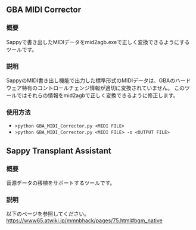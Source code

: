 ## GBA MIDI Corrector
### 概要
Sappyで書き出したMIDIデータをmid2agb.exeで正しく変換できるようにするツールです。

### 説明
SappyのMIDI書き出し機能で出力した標準形式のMIDIデータは、GBAのハードウェア特有のコントロールチェンジ情報が適切に変換されていません。
このツールではそれらの情報をmid2agbで正しく変換できるように修正します。

### 使用方法
* `>python GBA_MIDI_Corrector.py <MIDI FILE>`
* `>python GBA_MIDI_Corrector.py <MIDI FILE> -o <OUTPUT FILE>`

## Sappy Transplant Assistant
### 概要
音源データの移植をサポートするツールです。

### 説明
以下のページを参照してください。
https://www65.atwiki.jp/mmnbhack/pages/75.html#bgm_native
